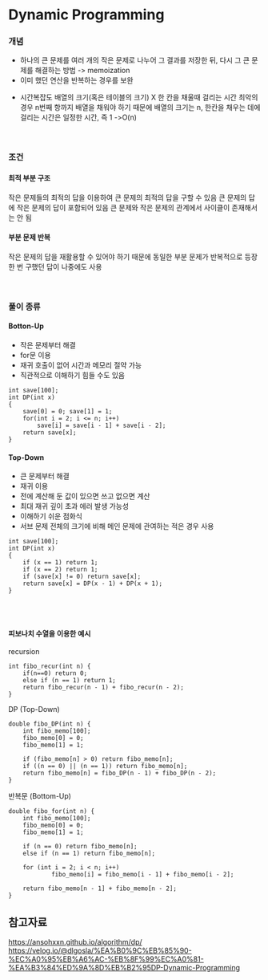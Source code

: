 # Dynamic Programming

### 개념

- 하나의 큰 문제를 여러 개의 작은 문제로 나누어 그 결과를 저장한 뒤, 다시 그 큰 문제를 해결하는 방법 -> memoization
- 이미 했던 연산을 반복하는 경우를 보완

* 시간복잡도
  배열의 크기(혹은 테이블의 크기) X 한 칸을 채울때 걸리는 시간
  최악의 경우 n번째 항까지 배열을 채워야 하기 때문에 배열의 크기는 n, 한칸을 채우는 데에 걸리는 시간은 일정한 시간, 즉 1
  ->O(n)<br/>  
  <br/>

### 조건

#### 최적 부분 구조

작은 문제들의 최적의 답을 이용하여 큰 문제의 최적의 답을 구할 수 있음
큰 문제의 답에 작은 문제의 답이 포함되어 있음
큰 문제와 작은 문제의 관계에서 사이클이 존재해서는 안 됨

#### 부분 문제 반복

작은 문제의 답을 재활용할 수 있어야 하기 때문에 동일한 부분 문제가 반복적으로 등장
한 번 구했던 답이 나중에도 사용<br/>  
<br/>

### 풀이 종류

#### Botton-Up

- 작은 문제부터 해결
- for문 이용
- 재귀 호출이 없어 시간과 메모리 절약 가능
- 직관적으로 이해하기 힘들 수도 있음

```
int save[100];
int DP(int x)
{
    save[0] = 0; save[1] = 1;
    for(int i = 2; i <= n; i++)
        save[i] = save[i - 1] + save[i - 2];
    return save[x];
}
```

#### Top-Down

- 큰 문제부터 해결
- 재귀 이용
- 전에 계산해 둔 값이 있으면 쓰고 없으면 계산
- 최대 재귀 깊이 초과 에러 발생 가능성
- 이해하기 쉬운 점화식
- 서브 문제 전체의 크기에 비해 메인 문제에 관여하는 적은 경우 사용

```
int save[100];
int DP(int x)
{
    if (x == 1) return 1;
    if (x == 2) return 1;
    if (save[x] != 0) return save[x];
    return save[x] = DP(x - 1) + DP(x + 1);
}
```

<br/>  
<br/>

#### 피보나치 수열을 이용한 예시

recursion

```
int fibo_recur(int n) {
	if(n==0) return 0;
	else if (n == 1) return 1;
	return fibo_recur(n - 1) + fibo_recur(n - 2);
}
```

DP (Top-Down)

```
double fibo_DP(int n) {
	int fibo_memo[100];
	fibo_memo[0] = 0;
	fibo_memo[1] = 1;

	if (fibo_memo[n] > 0) return fibo_memo[n];
	if ((n == 0) || (n == 1)) return fibo_memo[n];
	return fibo_memo[n] = fibo_DP(n - 1) + fibo_DP(n - 2);
}
```

반복문 (Bottom-Up)

```
double fibo_for(int n) {
	int fibo_memo[100];
	fibo_memo[0] = 0;
	fibo_memo[1] = 1;

	if (n == 0) return fibo_memo[n];
	else if (n == 1) return fibo_memo[n];

	for (int i = 2; i < n; i++)
			fibo_memo[i] = fibo_memo[i - 1] + fibo_memo[i - 2];

	return fibo_memo[n - 1] + fibo_memo[n - 2];
}
```

## 참고자료

https://ansohxxn.github.io/algorithm/dp/  
https://velog.io/@dlgosla/%EA%B0%9C%EB%85%90-%EC%A0%95%EB%A6%AC-%EB%8F%99%EC%A0%81-%EA%B3%84%ED%9A%8D%EB%B2%95DP-Dynamic-Programming
